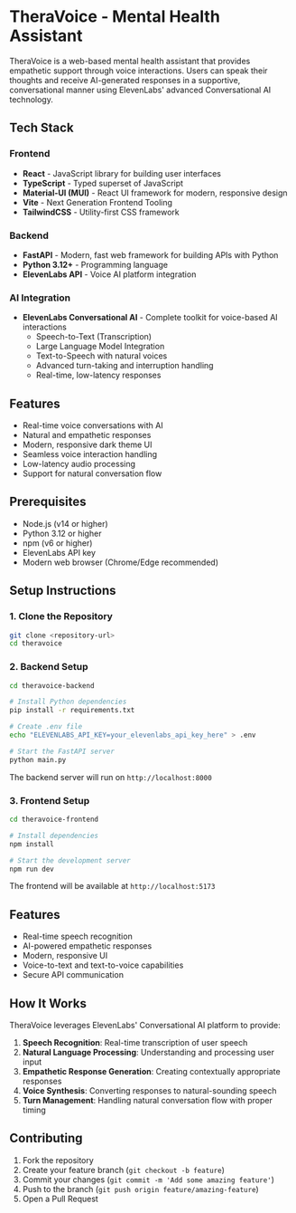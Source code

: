 # TheraVoice - Mental Health Assistant

TheraVoice is a web-based mental health assistant that provides empathetic support through voice interactions. Users can speak their thoughts and receive AI-generated responses in a supportive, conversational manner using ElevenLabs' advanced Conversational AI technology.

## Tech Stack

### Frontend
- **React** - JavaScript library for building user interfaces
- **TypeScript** - Typed superset of JavaScript
- **Material-UI (MUI)** - React UI framework for modern, responsive design
- **Vite** - Next Generation Frontend Tooling
- **TailwindCSS** - Utility-first CSS framework

### Backend
- **FastAPI** - Modern, fast web framework for building APIs with Python
- **Python 3.12+** - Programming language
- **ElevenLabs API** - Voice AI platform integration

### AI Integration
- **ElevenLabs Conversational AI** - Complete toolkit for voice-based AI interactions
  - Speech-to-Text (Transcription)
  - Large Language Model Integration
  - Text-to-Speech with natural voices
  - Advanced turn-taking and interruption handling
  - Real-time, low-latency responses

## Features

- Real-time voice conversations with AI
- Natural and empathetic responses
- Modern, responsive dark theme UI
- Seamless voice interaction handling
- Low-latency audio processing
- Support for natural conversation flow

## Prerequisites

- Node.js (v14 or higher)
- Python 3.12 or higher
- npm (v6 or higher)
- ElevenLabs API key
- Modern web browser (Chrome/Edge recommended)

## Setup Instructions

### 1. Clone the Repository
```bash
git clone <repository-url>
cd theravoice
```

### 2. Backend Setup
```bash
cd theravoice-backend

# Install Python dependencies
pip install -r requirements.txt

# Create .env file
echo "ELEVENLABS_API_KEY=your_elevenlabs_api_key_here" > .env

# Start the FastAPI server
python main.py
```

The backend server will run on `http://localhost:8000`

### 3. Frontend Setup
```bash
cd theravoice-frontend

# Install dependencies
npm install

# Start the development server
npm run dev
```

The frontend will be available at `http://localhost:5173`

## Features

- Real-time speech recognition
- AI-powered empathetic responses
- Modern, responsive UI
- Voice-to-text and text-to-voice capabilities
- Secure API communication


## How It Works

TheraVoice leverages ElevenLabs' Conversational AI platform to provide:

1. **Speech Recognition**: Real-time transcription of user speech
2. **Natural Language Processing**: Understanding and processing user input
3. **Empathetic Response Generation**: Creating contextually appropriate responses
4. **Voice Synthesis**: Converting responses to natural-sounding speech
5. **Turn Management**: Handling natural conversation flow with proper timing

## Contributing

1. Fork the repository
2. Create your feature branch (`git checkout -b feature`)
3. Commit your changes (`git commit -m 'Add some amazing feature'`)
4. Push to the branch (`git push origin feature/amazing-feature`)
5. Open a Pull Request
